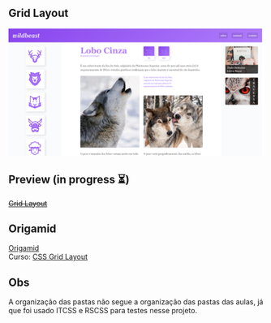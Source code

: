 ## Grid Layout
![screenshot Grid layout](design/screen.png)

## Preview (in progress :hourglass_flowing_sand:)
~~[Grid Layout](https://wildbeast.now.sh/src)~~

## Origamid  
[Origamid](https://www.origamid.com)  
Curso: [CSS Grid Layout](https://www.origamid.com/curso/css-grid-layout)

## Obs
A organização das pastas não segue a organização das pastas das aulas, já que foi usado ITCSS e RSCSS para testes nesse projeto.
